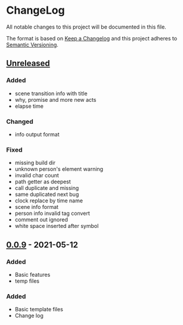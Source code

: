 # ChangeLog
All notable changes to this project will be documented in this file.

The format is based on [Keep a Changelog](http://keepachangelog.com/en/1.0.0/)
and this project adheres to [Semantic Versioning](http://semver.org/spec/v2.0.0.html).

## [Unreleased]

### Added
- scene transition info with title
- why, promise and more new acts
- elapse time
### Changed
- info output format
### Fixed
- missing build dir
- unknown person's element warning
- invalid char count
- path getter as deepest
- call duplicate and missing
- same duplicated next bug
- clock replace by time name
- scene info format
- person info invalid tag convert
- comment out ignored
- white space inserted after symbol

## [0.0.9] - 2021-05-12
### Added
- Basic features
- temp files

### Added
- Basic template files
- Change log


[Unreleased]: https://github.com/NovelLab/sms/compare/v0.0.9...HEAD
[0.0.9]: https://github.com/NovelLab/sms/releases/v0.0.9
[0.0.1]: https://github.com/NovelLab/sms/releases/v0.0.1
